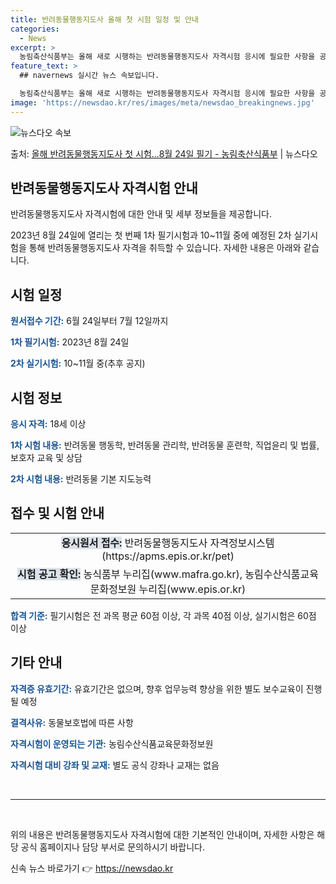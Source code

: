 ```yaml
---
title: 반려동물행동지도사 올해 첫 시험 일정 및 안내
categories:
  - News
excerpt: >
  농림축산식품부는 올해 새로 시행하는 반려동물행동지도사 자격시험 응시에 필요한 사항을 공고하고,제1회 필기시험…
feature_text: >
  ## navernews 실시간 뉴스 속보입니다.

  농림축산식품부는 올해 새로 시행하는 반려동물행동지도사 자격시험 응시에 필요한 사항을 공고하고,제1회 필기시험…
image: 'https://newsdao.kr/res/images/meta/newsdao_breakingnews.jpg'
---
```


![뉴스다오 속보](https://newsdao.kr/res/images/meta/newsdao_breakingnews.jpg)

<p>출처: <a href="https://newsdao.kr/3920" rel="dofollow">올해 반려동물행동지도사 첫 시험…8월 24일 필기 - 농림축산식품부</a> | 뉴스다오</p>

<h2 data-ke-size="size26">반려동물행동지도사 자격시험 안내</h2>

반려동물행동지도사 자격시험에 대한 안내 및 세부 정보들을 제공합니다.

<p data-ke-size="size16">2023년 8월 24일에 열리는 첫 번째 1차 필기시험과 10~11월 중에 예정된 2차 실기시험을 통해 반려동물행동지도사 자격을 취득할 수 있습니다. 자세한 내용은 아래와 같습니다.</p>

<h2 data-ke-size="size24">시험 일정</h2>

<p data-ke-size="size16"><b><span style="color: #1a5490;">원서접수 기간:</span></b> 6월 24일부터 7월 12일까지</p>
<p data-ke-size="size16"><b><span style="color: #1a5490;">1차 필기시험:</span></b> 2023년 8월 24일</p>
<p data-ke-size="size16"><b><span style="color: #1a5490;">2차 실기시험:</span></b> 10~11월 중(추후 공지)</p>

<h2 data-ke-size="size24">시험 정보</h2>

<p data-ke-size="size16"><b><span style="color: #1a5490;">응시 자격:</span></b> 18세 이상</p>
<p data-ke-size="size16"><b><span style="color: #1a5490;">1차 시험 내용:</span></b> 반려동물 행동학, 반려동물 관리학, 반려동물 훈련학, 직업윤리 및 법률, 보호자 교육 및 상담</p>
<p data-ke-size="size16"><b><span style="color: #1a5490;">2차 시험 내용:</span></b> 반려동물 기본 지도능력</p>

<h2 data-ke-size="size24">접수 및 시험 안내</h2>

<table>
  <tr>
    <td style="text-align: center; height: 17px;"><b><span style="background-color: #21538527;">응시원서 접수:</span></b> 반려동물행동지도사 자격정보시스템(https://apms.epis.or.kr/pet)</td>
  </tr>
  <tr>
    <td style="text-align: center; height: 17px;"><b><span style="background-color: #21538527;">시험 공고 확인:</span></b> 농식품부 누리집(www.mafra.go.kr), 농림수산식품교육문화정보원 누리집(www.epis.or.kr)</td>
  </tr>
</table>

<p data-ke-size="size16"><b><span style="color: #1a5490;">합격 기준:</span></b> 필기시험은 전 과목 평균 60점 이상, 각 과목 40점 이상, 실기시험은 60점 이상</p>

<h2 data-ke-size="size24">기타 안내</h2>

<p data-ke-size="size16"><b><span style="color: #1a5490;">자격증 유효기간:</span></b> 유효기간은 없으며, 향후 업무능력 향상을 위한 별도 보수교육이 진행될 예정</p>
<p data-ke-size="size16"><b><span style="color: #1a5490;">결격사유:</span></b> 동물보호법에 따른 사항</p>
<p data-ke-size="size16"><b><span style="color: #1a5490;">자격시험이 운영되는 기관:</span></b> 농림수산식품교육문화정보원</p>
<p data-ke-size="size16"><b><span style="color: #1a5490;">자격시험 대비 강좌 및 교재:</span></b> 별도 공식 강좌나 교재는 없음</p>

<p data-ke-size="size16">&nbsp;</p>
<hr>
<p data-ke-size="size16">&nbsp;</p>

위의 내용은 반려동물행동지도사 자격시험에 대한 기본적인 안내이며, 자세한 사항은 해당 공식 홈페이지나 담당 부서로 문의하시기 바랍니다. 

신속 뉴스 바로가기 👉 <a href="https://newsdao.kr" rel="dofollow">https://newsdao.kr</a>


